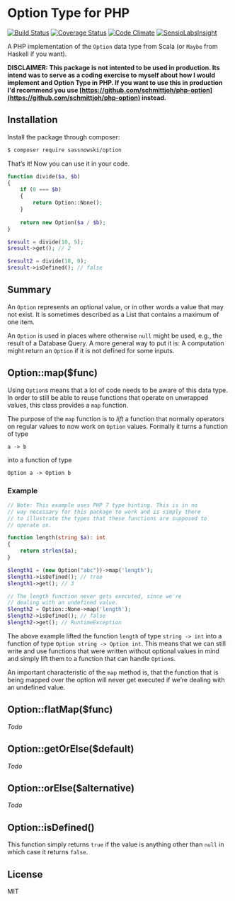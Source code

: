 # Option Type for PHP

[![Build Status](https://travis-ci.org/ksassnowski/option.svg?branch=master)](https://travis-ci.org/ksassnowski/option)
[![Coverage Status](https://coveralls.io/repos/github/ksassnowski/option/badge.svg?branch=develop)](https://coveralls.io/github/ksassnowski/option?branch=develop)
[![Code Climate](https://codeclimate.com/github/ksassnowski/option/badges/gpa.svg)](https://codeclimate.com/github/ksassnowski/option)
[![SensioLabsInsight](https://insight.sensiolabs.com/projects/3f99aec5-edcf-4d02-a5ae-466b83680dd7/mini.png)](https://insight.sensiolabs.com/projects/3f99aec5-edcf-4d02-a5ae-466b83680dd7)

A PHP implementation of the `Option` data type from Scala (or `Maybe` from Haskell if you want).

**DISCLAIMER: This package is not intented to be used in production. Its intend was to serve as a coding exercise to myself about how I would implement and Option Type in PHP. If you want to use this in production I'd recommend you use [https://github.com/schmittjoh/php-option](https://github.com/schmittjoh/php-option) instead.**

## Installation

Install the package through composer:

```bash
$ composer require sassnowski/option
```

That’s it! Now you can use it in your code.

```php
function divide($a, $b)
{
	if (0 === $b)
	{
		return Option::None();
	}
	
	return new Option($a / $b);
}

$result = divide(10, 5);
$result->get(); // 2

$result2 = divide(10, 0);
$result->isDefined(); // false
```


## Summary

An `Option` represents an optional value, or in other words a value that may not exist. It is sometimes described as a List that contains a maximum of one item.

An `Option` is used in places where otherwise `null` might be used, e.g., the result of a Database Query. A more general way to put it is: A computation might return an `Option` if it is not defined for some inputs.

## Option::map($func)

Using `Option`s means that a lot of code needs to be aware of this data type. In order to still be able to reuse functions that operate on unwrapped values, this class provides a `map` function.

The purpose of the `map` function is to *lift* a function that normally operators on regular values to now work on `Option` values. Formally it turns a function of type

```
a -> b
```

into a function of type

```
Option a -> Option b
```

### Example

```php
// Note: This example uses PHP 7 type hinting. This is in no 
// way necessary for this package to work and is simply there 
// to illustrate the types that these functions are supposed to
// operate on.

function length(string $a): int
{
	return strlen($a);
}

$length1 = (new Option("abc"))->map('length');
$length1->isDefined(); // true
$length1->get(); // 3

// The length function never gets executed, since we're 
// dealing with an undefined value.
$length2 = Option::None->map('length');
$length2->isDefined(); // false
$length2->get(); // RuntimeException
```

The above example lifted the function `length` of type `string -> int` into a function of type `Option string -> Option int`. This means that we can still write and use functions that were written without optional values in mind and simply lift them to a function that can handle `Option`s.

An important characteristic of the `map` method is, that the function that is being mapped over the option will never get executed if we’re dealing with an undefined value.

## Option::flatMap($func)

*Todo*

## Option::getOrElse($default)

*Todo*

## Option::orElse($alternative)

*Todo*

## Option::isDefined()

This function simply returns `true` if the value is anything other than `null` in which case it returns `false`.

## License

MIT
